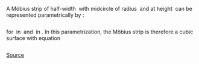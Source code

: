 A Möbius strip of half-width <math>w</math> with midcircle of radius
<math>R</math> and at height <math>z=0</math> can be represented
parametrically by :

<math>
\begin{cases}%
x=\left(R+s\times\cos \left(\frac{t}{2}\right)\right)\cos(t)\\
y=\left(R+s\times\cos \left(\frac{t}{2}\right)\right)\sin(t)\\
z=s\times\sin \left(\frac{t}{2}\right)
\end{cases}
</math>

for <math>s</math> in <math>[-w\,;\,w]</math> and <math>t</math> in <math>[0\,;\,2\pi]</math>. In this parametrization, the Möbius strip is therefore a cubic surface with equation

<math>-R^2y+x^2y+y^3-2Rxz-2x^2z-2y^2z+yz^2=0</math>

[Source](http://mathworld.wolfram.com/MoebiusStrip.html)

